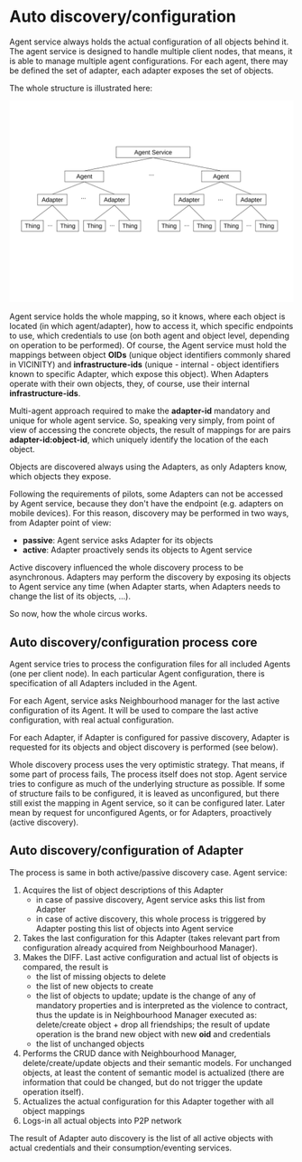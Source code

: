 # Auto discovery/configuration

Agent service always holds the actual configuration of all objects behind it.
The agent service is designed to handle multiple client nodes, that means, it
is able to manage multiple agent configurations. For each agent, there may be defined the
set of adapter, each adapter exposes the set of objects.

The whole structure is illustrated here:

![](img/agent-service.svg)

Agent service holds the whole mapping, so it knows, where each object is located (in which agent/adapter),
how to access it, which specific endpoints to use, which credentials to use (on both agent and object level, depending
on operation to be performed). Of course, the Agent service must hold the mappings
between object **OIDs** (unique object identifiers commonly shared in VICINITY) and
**infrastructure-ids** (unique - internal - object identifiers known to specific Adapter,
which expose this object). When Adapters operate with their own objects, they,
of course, use their internal **infrastructure-ids**.

Multi-agent approach required to make the **adapter-id** mandatory and unique for whole
agent service. So, speaking very simply, from point of view of accessing the concrete objects,
the result of mappings for are pairs
**adapter-id:object-id**, which uniquely identify the location of the each object.

Objects are discovered always using the Adapters, as only Adapters know, which objects
they expose.

Following the requirements of pilots, some Adapters can not be accessed by
Agent service, because they don't have the endpoint (e.g. adapters on mobile devices).
For this reason, discovery may be performed in two ways, from Adapter point of view:
* **passive**: Agent service asks Adapter for its objects
* **active**: Adapter proactively sends its objects to Agent service

Active discovery influenced the whole discovery process to be asynchronous. Adapters
may perform the discovery by exposing its objects to Agent service any time
(when Adapter starts, when Adapters needs to change the list of its objects, ...).

So now, how the whole circus works.

## Auto discovery/configuration process core

Agent service tries to process the configuration files for all included
Agents (one per client node). In each particular Agent configuration,
there is specification of all Adapters included in the Agent.

For each Agent, service asks Neighbourhood manager for the last active configuration
of its Agent. It will be used to compare the last active configuration, with
real actual configuration.

For each Adapter, if Adapter is configured for passive discovery,
Adapter is requested for its objects and object discovery is performed (see below).

Whole discovery process uses the very optimistic strategy. That means,
if some part of process fails, The process itself does not stop.
Agent service tries to configure as much of the underlying structure as possible.
If some of structure fails to be configured, it is leaved as unconfigured,
but there still exist the mapping in Agent service, so it can be configured later.
Later mean by request for unconfigured Agents, or for Adapters, proactively (active discovery).

## Auto discovery/configuration of Adapter

The process is same in both active/passive discovery case. Agent service:
1. Acquires the list of object descriptions of this Adapter
    * in case of passive discovery, Agent service asks this list from Adapter
    * in case of active discovery, this whole process is triggered by Adapter posting this list of objects into Agent service
2. Takes the last configuration for this Adapter (takes relevant part from configuration already acquired from Neighbourhood Manager).
3. Makes the DIFF. Last active configuration and actual list of objects is compared, the result is
    * the list of missing objects to delete
    * the list of new objects to create
    * the list of objects to update; update is the change of any of mandatory properties and is interpreted as the violence to contract, thus the update is in Neighbourhood Manager executed as: delete/create object + drop all friendships; the result of update operation is the brand new object with new **oid** and credentials
    * the list of unchanged objects
4. Performs the CRUD dance with Neighbourhood Manager, delete/create/update objects and their semantic models. For unchanged objects, at least the content of semantic model is actualized (there are information that could be changed, but do not trigger the update operation itself).
5. Actualizes the actual configuration for this Adapter together with all object mappings
6. Logs-in all actual objects into P2P network

The result of Adapter auto discovery is the list of all active objects with actual credentials and their consumption/eventing services.




